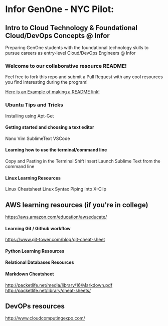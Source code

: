 # Infor GenOne - NYC Pilot: 
## Intro to Cloud Technology & Foundational Cloud/DevOps Concepts @ Infor
Preparing GenOne students with the foundational technology skills to pursue careers as entry-level Cloud/DevOps Engineers @ Infor


### Welcome to our collaborative resource README!

Feel free to fork this repo and submit a Pull Request with any cool resources you find interesting during the program! 

[Here is an Example of making a README link!](https://wwww.linkedin.com/in/cameronflowers13)

### Ubuntu Tips and Tricks

Installing using Apt-Get 


#### Getting started and choosing a text editor 

Nano
Vim
SublimeText
VSCode

#### Learning how to use the terminal/command line

Copy and Pasting in the Terminal
Shift Insert
Launch Sublime Text from the command line


#### Linux Learning Resources

Linux Cheatsheet
Linux Syntax
Piping into X-Clip

## AWS learning resources (if you're in college)

https://aws.amazon.com/education/awseducate/

#### Learning Git / Github workflow


https://www.git-tower.com/blog/git-cheat-sheet



#### Python Learning Resources




#### Relational Databases Resources

#### Markdown Cheatsheet
http://packetlife.net/media/library/16/Markdown.pdf
http://packetlife.net/library/cheat-sheets/

## DevOPs resources

 
http://www.cloudcomputingexpo.com/
